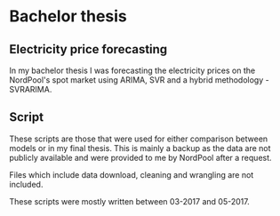 # Bachelor thesis

## Electricity price forecasting

In my bachelor thesis I was forecasting the electricity prices on the NordPool's spot market using ARIMA, SVR and
a hybrid methodology - SVRARIMA.

## Script

These scripts are those that were used for either comparison between models or in my final thesis. This is mainly
a backup as the data are not publicly available and were provided to me by NordPool after a request.

Files which include data download, cleaning and wrangling are not included.

These scripts were mostly written between 03-2017 and 05-2017.